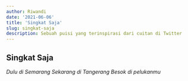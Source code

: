 ```yaml
---
author: Riwandi
date: '2021-06-06'
title: 'Singkat Saja'
slug: singkat-saja
description: Sebuah puisi yang terinspirasi dari cuitan di Twitter
---
```


## Singkat Saja

<i>Dulu di Semarang</i>
<i>Sekarang di Tangerang</i>
<i>Besok di pelukanmu<i>